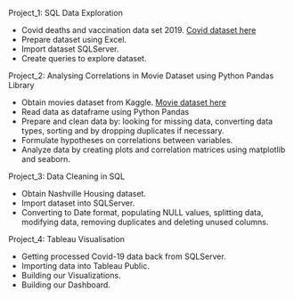 Project_1: SQL Data Exploration
- Covid deaths and vaccination data set 2019. [Covid dataset here](https://ourworldindata.org/covid-deaths) 
- Prepare dataset using Excel.
- Import dataset SQLServer.
- Create queries to explore dataset. 

Project_2: Analysing Correlations in Movie Dataset using Python Pandas Library
- Obtain movies dataset from Kaggle. [Movie dataset here](https://www.kaggle.com/datasets/danielgrijalvas/movies?resource=download&SSORegistrationToken=CfDJ8EnTcgNki7pNlcBNxcx19buOSfeBROXkEgYX0pkZOcR4CL1TZH950QS4gS-qfPHzeBz8m1zO7g0rYQqSyyAKIH2nVJqtLZt57C4I9mzmEvRSagt_DApNRAXoGjQ3MOs6qecvH1TSfvlpIYgJ-3IVRzFErjJv_NAFdTIDhUz3UsW9pkTvDfI_d1HG58M9gc5LJ5kT1CJnrEnRFbnCkf9cnF0SAHh9X0B499nEilI4DOsJcjtuTtXT-cwQymr6CtX6Q2R3fthXarcN5EKcbzin7j41uYS2QX34tuUrDMyBeZpa9Qb697gn3L4xePSGVz06I1f9DQMASQwaGz5scr3ULNrgXyQ&DisplayName=Rahul%20Raj) 
- Read data as dataframe using Python Pandas
- Prepare and clean data by: looking for missing data, converting data types, sorting and by 
  dropping duplicates if necessary.
- Formulate hypotheses on correlations between variables.
- Analyze data by creating plots and correlation matrices using matplotlib and seaborn.

Project_3: Data Cleaning in SQL
- Obtain Nashville Housing dataset.
- Import dataset into SQLServer.
- Converting to Date format, populating NULL values, splitting data, modifying data, removing 
  duplicates and deleting unused columns.

Project_4: Tableau Visualisation
- Getting processed Covid-19 data back from SQLServer. 
- Importing data into Tableau Public.
- Building our Visualizations.
- Building our Dashboard.
